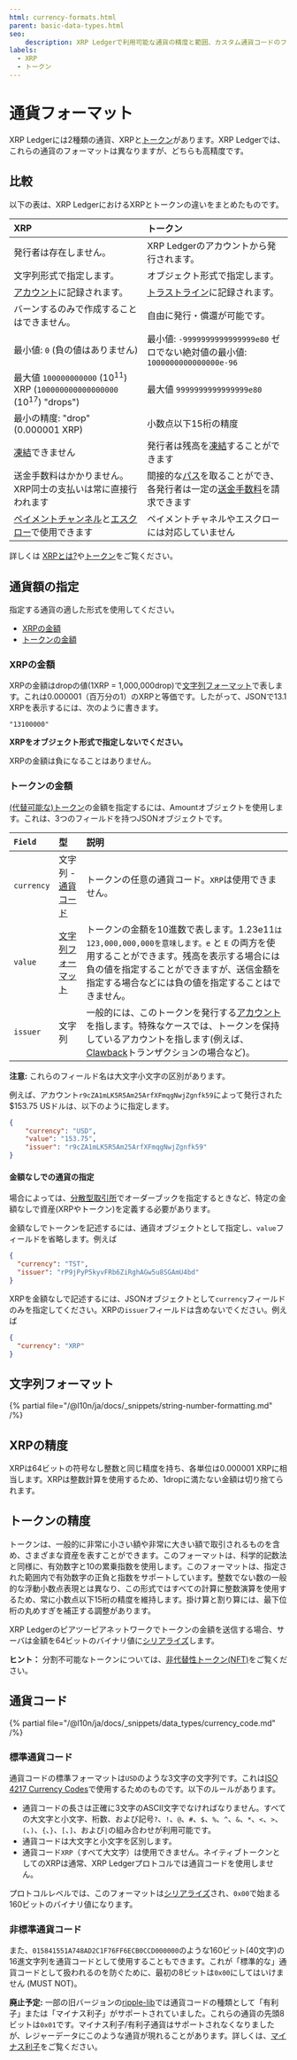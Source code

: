 ```yaml
---
html: currency-formats.html
parent: basic-data-types.html
seo:
    description: XRP Ledgerで利用可能な通貨の精度と範囲、カスタム通貨コードのフォーマットについて説明します。
labels:
  - XRP
  - トークン
---
```

# 通貨フォーマット

XRP Ledgerには2種類の通貨、XRPと[トークン](../../../concepts/tokens/index.md)があります。XRP Ledgerでは、これらの通貨のフォーマットは異なりますが、どちらも高精度です。

## 比較

以下の表は、XRP LedgerにおけるXRPとトークンの違いをまとめたものです。

| XRP                                                      | トークン |
|:---------------------------------------------------------|:------------------|
| 発行者は存在しません。                                       | XRP Ledgerのアカウントから発行されます。 |
| 文字列形式で指定します。                                     | オブジェクト形式で指定します。 |
| [アカウント](../ledger-data/ledger-entry-types/accountroot.md)に記録されます。               | [トラストライン](../ledger-data/ledger-entry-types/ripplestate.md)に記録されます。 |
| バーンするのみで作成することはできません。                      | 自由に発行・償還が可能です。 |
| 最小値: `0` (負の値はありません)                             | 最小値: `-9999999999999999e80` ゼロでない絶対値の最小値: `1000000000000000e-96`
| 最大値 `100000000000` (10<sup>11</sup>) XRP (`100000000000000000` (10<sup>17</sup>) "drops") | 最大値 `9999999999999999e80` |
| 最小の精度: "drop" (0.000001 XRP)                          | 小数点以下15桁の精度 |
| [凍結](../../../concepts/tokens/fungible-tokens/freezes.md)できません                            | 発行者は残高を[凍結](../../../concepts/tokens/fungible-tokens/freezes.md)することができます |
| 送金手数料はかかりません。XRP同士の支払いは常に直接行われます | 間接的な[パス](../../../concepts/tokens/fungible-tokens/paths.md)を取ることができ、各発行者は一定の[送金手数料](../../../concepts/tokens/transfer-fees.md)を請求できます |
| [ペイメントチャンネル](../../../concepts/payment-types/payment-channels.md)と[エスクロー](../../../concepts/payment-types/escrow.md)で使用できます | ペイメントチャネルやエスクローには対応していません |

詳しくは [XRPとは?](../../../introduction/what-is-xrp.md)や[トークン](../../../concepts/tokens/index.md)をご覧ください。

## 通貨額の指定

指定する通貨の適した形式を使用してください。

- [XRPの金額](#xrpの金額)
- [トークンの金額](#トークンの金額)

### XRPの金額

XRPの金額はdropの値(1XRP = 1,000,000drop)で[文字列フォーマット]で表します。これは0.000001（百万分の1）のXRPと等価です。したがって、JSONで13.1 XRPを表示するには、次のように書きます。

```
"13100000"
```

**XRPをオブジェクト形式で指定しないでください。**

XRPの金額は負になることはありません。

### トークンの金額

[(代替可能な)トークン](../../../concepts/tokens/index.md)の金額を指定するには、Amountオブジェクトを使用します。これは、3つのフィールドを持つJSONオブジェクトです。

| `Field`    | 型                    | 説明                        |
|:-----------|:---------------------|:-----------------------------------|
| `currency` | 文字列 - [通貨コード][] | トークンの任意の通貨コード。`XRP`は使用できません。 |
| `value`    | [文字列フォーマット][]  | トークンの金額を10進数で表します。1.23e11`は123,000,000,000を意味します。e` と `E` の両方を使用することができます。残高を表示する場合には負の値を指定することができますが、送信金額を指定する場合などには負の値を指定することはできません。 |
| `issuer`   | 文字列                | 一般的には、このトークンを発行する[アカウント](../../../concepts/accounts/index.md)を指します。特殊なケースでは、トークンを保持しているアカウントを指します(例えば、[Clawback](../transactions/types/clawback.md)トランザクションの場合など)。 |

[文字列フォーマット]: #文字列フォーマット

**注意:** これらのフィールド名は大文字小文字の区別があります。

例えば、アカウント`r9cZA1mLK5R5Am25ArfXFmqgNwjZgnfk59`によって発行された$153.75 USドルは、以下のように指定します。

```json
{
    "currency": "USD",
    "value": "153.75",
    "issuer": "r9cZA1mLK5R5Am25ArfXFmqgNwjZgnfk59"
}
```

#### 金額なしでの通貨の指定

場合によっては、[分散型取引所](../../../concepts/tokens/decentralized-exchange/index.md)でオーダーブックを指定するときなど、特定の金額なしで資産(XRPやトークン)を定義する必要があります。

金額なしでトークンを記述するには、通貨オブジェクトとして指定し、`value`フィールドを省略します。例えば

```json
{
  "currency": "TST",
  "issuer": "rP9jPyP5kyvFRb6ZiRghAGw5u8SGAmU4bd"
}
```

XRPを金額なしで記述するには、JSONオブジェクトとして`currency`フィールドのみを指定してください。XRPの`issuer`フィールドは含めないでください。例えば

```json
{
  "currency": "XRP"
}
```


## 文字列フォーマット

{% partial file="/@l10n/ja/docs/_snippets/string-number-formatting.md" /%}

## XRPの精度

XRPは64ビットの符号なし整数と同じ精度を持ち、各単位は0.000001 XRPに相当します。XRPは整数計算を使用するため、1dropに満たない金額は切り捨てられます。

## トークンの精度

トークンは、一般的に非常に小さい額や非常に大きい額で取引されるものを含め、さまざまな資産を表すことができます。このフォーマットは、科学的記数法と同様に、有効数字と10の累乗指数を使用します。このフォーマットは、指定された範囲内で有効数字の正負と指数をサポートしています。整数でない数の一般的な浮動小数点表現とは異なり、この形式ではすべての計算に整数演算を使用するため、常に小数点以下15桁の精度を維持します。掛け算と割り算には、最下位桁の丸めすぎを補正する調整があります。

XRP Ledgerのピアツーピアネットワークでトークンの金額を送信する場合、サーバは金額を64ビットのバイナリ値に[シリアライズ](../binary-format.md)します。

**ヒント：** 分割不可能なトークンについては、[非代替性トークン(NFT)](../../../concepts/tokens/nfts/index.md)をご覧ください。

## 通貨コード
[通貨コード]: #通貨コード

{% partial file="/@l10n/ja/docs/_snippets/data_types/currency_code.md" /%}



### 標準通貨コード

通貨コードの標準フォーマットは`USD`のような3文字の文字列です。これは[ISO 4217 Currency Codes](https://www.xe.com/iso4217.php)で使用するためのものです。以下のルールがあります。

- 通貨コードの長さは正確に3文字のASCII文字でなければなりません。すべての大文字と小文字、桁数、および記号`?`、`!`、`@`、`#`、`$`、`%`、`^`、`&`、`*`、`<`、`>`、`(`、`)`、`{`、`}`、`[`、`]`、および<code>|</code>の組み合わせが利用可能です。
- 通貨コードは大文字と小文字を区別します。
- 通貨コード`XRP`（すべて大文字）は使用できません。ネイティブトークンとしてのXRPは通常、XRP Ledgerプロトコルでは通貨コードを使用しません。

プロトコルレベルでは、このフォーマットは[シリアライズ](../binary-format.md#通貨コード)され、`0x00`で始まる160ビットのバイナリ値になります。

### 非標準通貨コード

また、`015841551A748AD2C1F76FF6ECB0CCD000000`のような160ビット(40文字)の16進文字列を通貨コードとして使用することもできます。これが「標準的な」通貨コードとして扱われるのを防ぐために、最初の8ビットは`0x00`にしてはいけません (MUST NOT)。

**廃止予定:** 一部の旧バージョンの[ripple-lib](https://github.com/XRPLF/xrpl.js)では通貨コードの種類として「有利子」または「マイナス利子」がサポートされていました。これらの通貨の先頭8ビットは`0x01`です。マイナス利子/有利子通貨はサポートされなくなりましたが、レジャーデータにこのような通貨が現れることがあります。詳しくは、[マイナス利子](../../../concepts/tokens/fungible-tokens/demurrage.md)をご覧ください。
